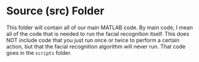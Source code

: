 # Source (src) Folder

This folder will contain all of our main MATLAB code. By main code, I mean all of the code that is needed to run the facial recognition itself. This does NOT include code that you just run once or twice to perform a certain action, but that the facial recognition algorithm will never run. That code goes in the `scripts` folder.